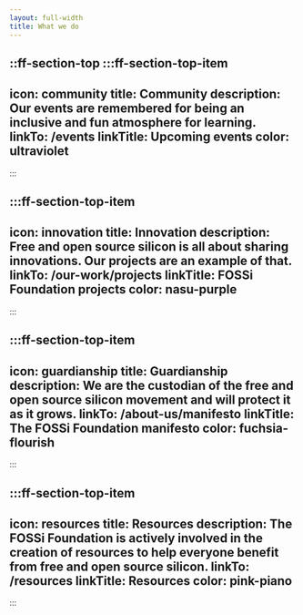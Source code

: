 ```yaml
---
layout: full-width
title: What we do
---
```


::ff-section-top
  :::ff-section-top-item
  ---
  icon: community
  title: Community
  description: Our events are remembered for being an inclusive and fun atmosphere for learning.
  linkTo: /events
  linkTitle: Upcoming events
  color: ultraviolet
  ---
  :::

  :::ff-section-top-item
  ---
  icon: innovation
  title: Innovation
  description: Free and open source silicon is all about sharing innovations. Our projects are an example of that.
  linkTo: /our-work/projects
  linkTitle: FOSSi Foundation projects
  color: nasu-purple
  ---
  :::

  :::ff-section-top-item
  ---
  icon: guardianship
  title: Guardianship
  description: We are the custodian of the free and open source silicon movement and will protect it as it grows.
  linkTo: /about-us/manifesto
  linkTitle: The FOSSi Foundation manifesto
  color: fuchsia-flourish
  ---
  :::

  :::ff-section-top-item
  ---
  icon: resources
  title: Resources
  description: The FOSSi Foundation is actively involved in the creation of resources to help everyone benefit from free and open source silicon.
  linkTo: /resources
  linkTitle: Resources
  color: pink-piano
  ---
  :::
